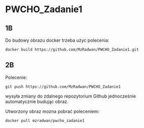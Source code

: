 # PWCHO_Zadanie1
## 1B
Do budowy obrazu docker trzeba użyc polecenia:
```
docker build https://github.com/MzRadwan/PWCHO_Zadanie1.git
```
## 2B
Polecenie:
```
git push https://github.com/MzRadwan/PWCHO_Zadanie1
```
wysyła zmiany do zdalnego repozytorium Github jednocześnie automatycznie budując obraz.

Utworzony obraz mozna pobrać poleceniem:
```
docker pull mzradwan/pwcho_zadanie1
```
